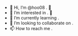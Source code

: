 - 👋 Hi, I’m @hoo08 . 👋
- 👀 I’m interested in . 👀
- 🌱 I’m currently learning .
- 💞️ I’m looking to collaborate on .
- 📫 How to reach me .

<!---
hoo08/hoo08 is a ✨ special ✨ repository because its `README.md` (this file) appears on your GitHub profile.
You can click the Preview link to take a look at your changes.
--->
